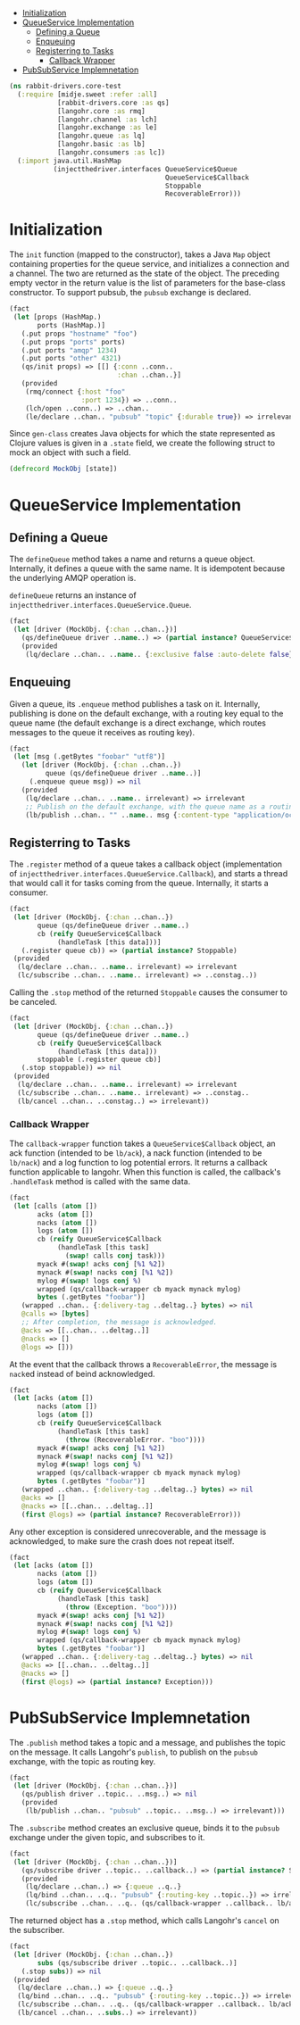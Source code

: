 * [Initialization](#initialization)
* [QueueService Implementation](#queueservice-implementation)
  * [Defining a Queue](#defining-a-queue)
  * [Enqueuing](#enqueuing)
  * [Registerring to Tasks](#registerring-to-tasks)
    * [Callback Wrapper](#callback-wrapper)
* [PubSubService Implemnetation](#pubsubservice-implemnetation)
```clojure
(ns rabbit-drivers.core-test
  (:require [midje.sweet :refer :all]
            [rabbit-drivers.core :as qs]
            [langohr.core :as rmq]
            [langohr.channel :as lch]
            [langohr.exchange :as le]
            [langohr.queue :as lq]
            [langohr.basic :as lb]
            [langohr.consumers :as lc])
  (:import java.util.HashMap
           (injectthedriver.interfaces QueueService$Queue
                                       QueueService$Callback
                                       Stoppable
                                       RecoverableError)))


```
# Initialization

The `init` function (mapped to the constructor), takes a Java `Map`
object containing properties for the queue service, and initializes
a connection and a channel. The two are returned as the state of
the object. The preceding empty vector in the return value is the
list of parameters for the base-class constructor.  To support
pubsub, the `pubsub` exchange is declared.
```clojure
(fact
 (let [props (HashMap.)
       ports (HashMap.)]
   (.put props "hostname" "foo")
   (.put props "ports" ports)
   (.put ports "amqp" 1234)
   (.put ports "other" 4321)
   (qs/init props) => [[] {:conn ..conn..
                           :chan ..chan..}]
   (provided
    (rmq/connect {:host "foo"
                  :port 1234}) => ..conn..
    (lch/open ..conn..) => ..chan..
    (le/declare ..chan.. "pubsub" "topic" {:durable true}) => irrelevant)))

```
Since `gen-class` creates Java objects for which the state
represented as Clojure values is given in a `.state` field, we
create the following struct to mock an object with such a field.
```clojure
(defrecord MockObj [state])

```
# QueueService Implementation

## Defining a Queue

The `defineQueue` method takes a name and returns a queue
object. Internally, it defines a queue with the same name. It is
idempotent because the underlying AMQP operation is.

`defineQueue` returns an instance of
`injectthedriver.interfaces.QueueService.Queue`.
```clojure
(fact
 (let [driver (MockObj. {:chan ..chan..})]
   (qs/defineQueue driver ..name..) => (partial instance? QueueService$Queue)
   (provided
    (lq/declare ..chan.. ..name.. {:exclusive false :auto-delete false}) => nil)))

```
## Enqueuing

Given a queue, its `.enqueue` method publishes a task on
it. Internally, publishing is done on the default exchange, with a
routing key equal to the queue name (the default exchange is a
direct exchange, which routes messages to the queue it receives as
routing key).
```clojure
(fact
 (let [msg (.getBytes "foobar" "utf8")]
   (let [driver (MockObj. {:chan ..chan..})
         queue (qs/defineQueue driver ..name..)]
     (.enqueue queue msg)) => nil
   (provided
    (lq/declare ..chan.. ..name.. irrelevant) => irrelevant
    ;; Publish on the default exchange, with the queue name as a routing key
    (lb/publish ..chan.. "" ..name.. msg {:content-type "application/octet-stream"}) => irrelevant)))


```
## Registerring to Tasks

The `.register` method of a queue takes a callback object
(implementation of
`injectthedriver.interfaces.QueueService.Callback`), and starts a
thread that would call it for tasks coming from the
queue. Internally, it starts a consumer.
```clojure
(fact
 (let [driver (MockObj. {:chan ..chan..})
       queue (qs/defineQueue driver ..name..)
       cb (reify QueueService$Callback
            (handleTask [this data]))]
   (.register queue cb)) => (partial instance? Stoppable)
 (provided
  (lq/declare ..chan.. ..name.. irrelevant) => irrelevant
  (lc/subscribe ..chan.. ..name.. irrelevant) => ..constag..))

```
Calling the `.stop` method of the returned `Stoppable` causes the
consumer to be canceled.
```clojure
(fact
 (let [driver (MockObj. {:chan ..chan..})
       queue (qs/defineQueue driver ..name..)
       cb (reify QueueService$Callback
            (handleTask [this data]))
       stoppable (.register queue cb)]
   (.stop stoppable)) => nil
 (provided
  (lq/declare ..chan.. ..name.. irrelevant) => irrelevant
  (lc/subscribe ..chan.. ..name.. irrelevant) => ..constag..
  (lb/cancel ..chan.. ..constag..) => irrelevant))

```
### Callback Wrapper

The `callback-wrapper` function takes a `QueueService$Callback`
object, an ack function (intended to be `lb/ack`), a nack function
(intended to be `lb/nack`) and a log function to log potential
errors. It returns a callback function applicable to langohr. When
this function is called, the callback's `.handleTask` method is
called with the same data.
```clojure
(fact
 (let [calls (atom [])
       acks (atom [])
       nacks (atom [])
       logs (atom [])
       cb (reify QueueService$Callback
            (handleTask [this task]
              (swap! calls conj task)))
       myack #(swap! acks conj [%1 %2])
       mynack #(swap! nacks conj [%1 %2])
       mylog #(swap! logs conj %)
       wrapped (qs/callback-wrapper cb myack mynack mylog)
       bytes (.getBytes "foobar")]
   (wrapped ..chan.. {:delivery-tag ..deltag..} bytes) => nil
   @calls => [bytes]
   ;; After completion, the message is acknowledged.
   @acks => [[..chan.. ..deltag..]]
   @nacks => []
   @logs => []))

```
At the event that the callback throws a `RecoverableError`, the
message is `nack`ed instead of beind acknowledged.
```clojure
(fact
 (let [acks (atom [])
       nacks (atom [])
       logs (atom [])
       cb (reify QueueService$Callback
            (handleTask [this task]
              (throw (RecoverableError. "boo"))))
       myack #(swap! acks conj [%1 %2])
       mynack #(swap! nacks conj [%1 %2])
       mylog #(swap! logs conj %)
       wrapped (qs/callback-wrapper cb myack mynack mylog)
       bytes (.getBytes "foobar")]
   (wrapped ..chan.. {:delivery-tag ..deltag..} bytes) => nil
   @acks => []
   @nacks => [[..chan.. ..deltag..]]
   (first @logs) => (partial instance? RecoverableError)))

```
Any other exception is considered unrecoverable, and the message is
acknowledged, to make sure the crash does not repeat itself.
```clojure
(fact
 (let [acks (atom [])
       nacks (atom [])
       logs (atom [])
       cb (reify QueueService$Callback
            (handleTask [this task]
              (throw (Exception. "boo"))))
       myack #(swap! acks conj [%1 %2])
       mynack #(swap! nacks conj [%1 %2])
       mylog #(swap! logs conj %)
       wrapped (qs/callback-wrapper cb myack mynack mylog)
       bytes (.getBytes "foobar")]
   (wrapped ..chan.. {:delivery-tag ..deltag..} bytes) => nil
   @acks => [[..chan.. ..deltag..]]
   @nacks => []
   (first @logs) => (partial instance? Exception)))

```
# PubSubService Implemnetation

The `.publish` method takes a topic and a message, and publishes
the topic on the message. It calls Langohr's `publish`, to publish
on the `pubsub` exchange, with the topic as routing key.
```clojure
(fact
 (let [driver (MockObj. {:chan ..chan..})]
   (qs/publish driver ..topic.. ..msg..) => nil
   (provided
    (lb/publish ..chan.. "pubsub" ..topic.. ..msg..) => irrelevant)))

```
The `.subscribe` method creates an exclusive queue, binds it to the
`pubsub` exchange under the given topic, and subscribes to it.
```clojure
(fact
 (let [driver (MockObj. {:chan ..chan..})]
   (qs/subscribe driver ..topic.. ..callback..) => (partial instance? Stoppable)
   (provided
    (lq/declare ..chan..) => {:queue ..q..}
    (lq/bind ..chan.. ..q.. "pubsub" {:routing-key ..topic..}) => irrelevant
    (lc/subscribe ..chan.. ..q.. (qs/callback-wrapper ..callback.. lb/ack lb/nack println)) => ..subs..)))

```
The returned object has a `.stop` method, which calls Langohr's
`cancel` on the subscriber.
```clojure
(fact
 (let [driver (MockObj. {:chan ..chan..})
       subs (qs/subscribe driver ..topic.. ..callback..)]
   (.stop subs)) => nil
 (provided
  (lq/declare ..chan..) => {:queue ..q..}
  (lq/bind ..chan.. ..q.. "pubsub" {:routing-key ..topic..}) => irrelevant
  (lc/subscribe ..chan.. ..q.. (qs/callback-wrapper ..callback.. lb/ack lb/nack println)) => ..subs..
  (lb/cancel ..chan.. ..subs..) => irrelevant))
```

